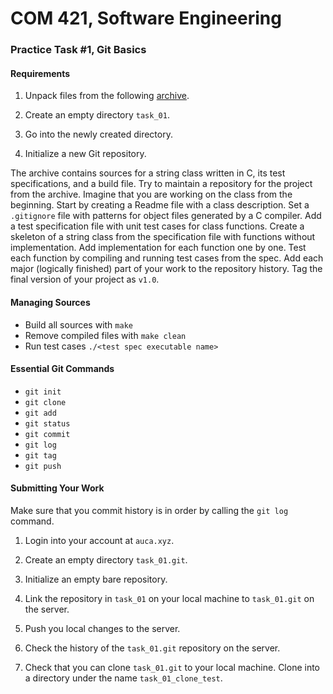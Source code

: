 # COM 421, Software Engineering
### Practice Task #1, Git Basics

#### Requirements

1. Unpack files from the following [archive](https://goo.gl/I23vXP).

2. Create an empty directory `task_01`.

3. Go into the newly created directory.

4. Initialize a new Git repository.

The archive contains sources for a string class written in C, its test
specifications, and a build file. Try to maintain a repository for the project
from the archive. Imagine that you are working on the class from the beginning.
Start by creating a Readme file with a class description. Set a `.gitignore`
file with patterns for object files generated by a C compiler. Add a test
specification file with unit test cases for class functions. Create a skeleton
of a string class from the specification file with functions without
implementation. Add implementation for each function one by one. Test each
function by compiling and running test cases from the spec. Add each major
(logically finished) part of your work to the repository history. Tag the final
version of your project as `v1.0`.

#### Managing Sources

* Build all sources with `make`
* Remove compiled files with `make clean`
* Run test cases `./<test spec executable name>`

#### Essential Git Commands

* `git init`
* `git clone`
* `git add`
* `git status`
* `git commit`
* `git log`
* `git tag`
* `git push`

#### Submitting Your Work

Make sure that you commit history is in order by calling the `git log` command.

1. Login into your account at `auca.xyz`.

2. Create an empty directory `task_01.git`.

3. Initialize an empty bare repository.

4. Link the repository in `task_01` on your local machine to `task_01.git` on
   the server.

5. Push you local changes to the server.

6. Check the history of the `task_01.git` repository on the server.

7. Check that you can clone `task_01.git` to your local machine. Clone into a
   directory under the name `task_01_clone_test`.

